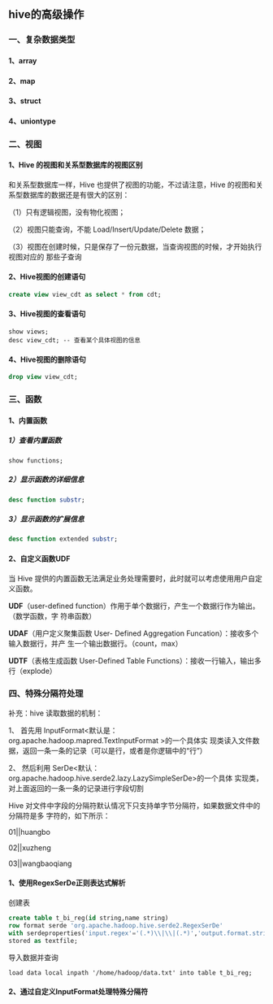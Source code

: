 ## hive的高级操作

### 一、复杂数据类型

#### 1、array

#### 2、map

#### 3、struct

#### 4、uniontype

### 二、视图

#### 1、Hive 的视图和关系型数据库的视图区别

和关系型数据库一样，Hive 也提供了视图的功能，不过请注意，Hive 的视图和关系型数据库的数据还是有很大的区别：

（1）只有逻辑视图，没有物化视图；

（2）视图只能查询，不能 Load/Insert/Update/Delete 数据；

（3）视图在创建时候，只是保存了一份元数据，当查询视图的时候，才开始执行视图对应的 那些子查询

#### 2、Hive视图的创建语句

```sql
create view view_cdt as select * from cdt;
```

#### 3、Hive视图的查看语句

```
show views;
desc view_cdt; -- 查看某个具体视图的信息
```

#### 4、Hive视图的删除语句

```sql
drop view view_cdt;
```

### 三、函数

#### 1、内置函数

##### 1）查看内置函数

```
show functions;
```

##### 2）显示函数的详细信息

```sql
desc function substr;
```

##### 3）显示函数的扩展信息

```sql
desc function extended substr;
```

#### 2、自定义函数UDF

当 Hive 提供的内置函数无法满足业务处理需要时，此时就可以考虑使用用户自定义函数。

**UDF**（user-defined function）作用于单个数据行，产生一个数据行作为输出。（数学函数，字 符串函数）

**UDAF**（用户定义聚集函数 User- Defined Aggregation Funcation）：接收多个输入数据行，并产 生一个输出数据行。（count，max）

**UDTF**（表格生成函数 User-Defined Table Functions）：接收一行输入，输出多行（explode）

### 四、特殊分隔符处理

补充：hive 读取数据的机制：

1、 首先用 InputFormat<默认是：org.apache.hadoop.mapred.TextInputFormat >的一个具体实 现类读入文件数据，返回一条一条的记录（可以是行，或者是你逻辑中的“行”）

2、 然后利用 SerDe<默认：org.apache.hadoop.hive.serde2.lazy.LazySimpleSerDe>的一个具体 实现类，对上面返回的一条一条的记录进行字段切割

Hive 对文件中字段的分隔符默认情况下只支持单字节分隔符，如果数据文件中的分隔符是多 字符的，如下所示：

01||huangbo

02||xuzheng

03||wangbaoqiang

#### 1、使用RegexSerDe正则表达式解析

创建表

```sql
create table t_bi_reg(id string,name string)
row format serde 'org.apache.hadoop.hive.serde2.RegexSerDe'
with serdeproperties('input.regex'='(.*)\\|\\|(.*)','output.format.string'='%1$s %2$s')
stored as textfile;
```

导入数据并查询

```
load data local inpath '/home/hadoop/data.txt' into table t_bi_reg;
```

#### 2、通过自定义InputFormat处理特殊分隔符